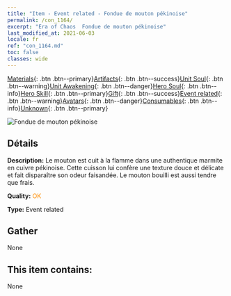 ```yaml
---
title: "Item - Event related - Fondue de mouton pékinoise"
permalink: /con_1164/
excerpt: "Era of Chaos  Fondue de mouton pékinoise"
last_modified_at: 2021-06-03
locale: fr
ref: "con_1164.md"
toc: false
classes: wide
---
```

 [Materials](/ItemsFR/){: .btn .btn--primary}[Artifacts](/ItemsFR/Artifacts/){: .btn .btn--success}[Unit Soul](/ItemsFR/UnitSoul/){: .btn .btn--warning}[Unit Awakening](/ItemsFR/UnitAwakening/){: .btn .btn--danger}[Hero Soul](/ItemsFR/HeroSoul/){: .btn .btn--info}[Hero Skill](/ItemsFR/HeroSkill/){: .btn .btn--primary}[Gift](/ItemsFR/Gift/){: .btn .btn--success}[Event related](/ItemsFR/Events/){: .btn .btn--warning}[Avatars](/ItemsFR/Avatars/){: .btn .btn--danger}[Consumables](/ItemsFR/Consumables/){: .btn .btn--info}[Unknown](/ItemsFR/Unknown/){: .btn .btn--primary}

 ![Fondue de mouton pékinoise](/images/t/i_81511111.png)

## Détails
 **Description:** Le mouton est cuit à la flamme dans une authentique marmite en cuivre pékinoise. Cette cuisson lui confère une texture douce et délicate et fait disparaître son odeur faisandée. Le mouton bouilli est aussi tendre que frais.

 **Quality:** <span style="color: #FF8C00">OK</span>

 **Type:** Event related

## Gather

  None

## This item contains:

  None

